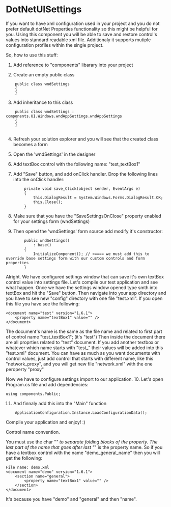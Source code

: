 DotNetUISettings
================

If you want to have xml configuration used in your project and you do not prefer default dotNet Properties functionality so this might be helpful for you.
Using this component you will be able to save and restore control's values into standard readable xml file.
Additionaly it supports mutiple configuration profiles within the single project.

So, how to use this stuff:

1. Add reference to "components" libarary into your project

2. Create an empty public class

```
    public class wndSettings
    {
    }
```


3. Add inheritance to this class

```
    public class wndSettings : components.UI.Windows.wndAppSettings.wndAppSettings
    {
    }
    
```


4. Refresh your solution explorer and you will see that the created class becomes a form

5. Open the 'wndSettings' in the designer

6. Add textBox control with the following name: "test_textBox1"

7. Add "Save" button, and add onClick handler. Drop the following lines into the onClick handler:

```
        private void save_Click(object sender, EventArgs e)
        {
            this.DialogResult = System.Windows.Forms.DialogResult.OK;
            this.Close();
        }
```

8. Make sure that you have the "SaveSettingsOnClose" property enabled for your settings form (wndSettings)

9. Then opend the 'wndSettings' form source add modify it's constructor:

```
        public wndSettings()
            : base()
        {
            InitializeComponent(); // <==== we must add this to override base settings form with our custom controls and form properties
        }
```

Alright. We have configured settings window that can save it's own textBox control value into settings file.
Let's compile our test application and see what happen.
Once we have the settings window opened type smth into textBox and hit the "Save" button.
Then navigate into your app directory and you have to see new "config" directory with one file "test.xml".
If you open this file you have see the following:
```
<document name="test" version="1.6.1">
    <property name="textBox1" value="" />
</document>
```

The document's name is the same as the file name and related to first part of control name "test_textBox1"; (it's "test")
Then inside the document there are all proprties related to "test" document.
If you add another textbox or whatever which name starts with "test_" their values will be added into this "test.xml" document.
You can have as much as you want documents with control values, just add control that starts with different name, like this "network_proxy", and you will get new file "network.xml" with the one peroperty "proxy"

Now we have to configure settings import to our application.
10. Let's open Program.cs file and add dependencies:
```
using components.Public;
```

11. And finnaly add this into the "Main" function

```
    ApplicationConfiguration.Instance.LoadConfigurationData();
```

Compile your application and enjoy! :)


Control name convention.

You must use the char "_" to separate folding blocks of the property. The last part of the name that goes after last "_" is the property name. So if you have a textbox control with the name "demo_general_name" then you will get the following:
```
File name: demo.xml
<document name="demo" version="1.6.1">
    <section name="general">
        <property name="textBox1" value="" />
    </section>
</document>
```

It's because you have "demo" and "general" and then "name".